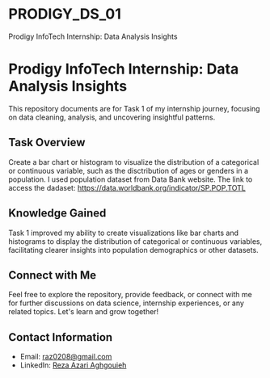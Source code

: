 # PRODIGY_DS_01
Prodigy InfoTech Internship: Data Analysis Insights
# Prodigy InfoTech Internship: Data Analysis Insights

This repository documents are for Task 1 of my internship journey, focusing on data cleaning, analysis, and uncovering insightful patterns.

## Task Overview

Create a bar chart or histogram to visualize the distribution of a categorical or continuous variable, such as the disctribution of ages or genders in a population.
I used population dataset from Data Bank website. The link to access the dadaset: https://data.worldbank.org/indicator/SP.POP.TOTL

## Knowledge Gained

Task 1 improved my ability to create visualizations like bar charts and histograms to display the distribution of categorical or continuous variables, facilitating clearer insights into population demographics or other datasets.

## Connect with Me

Feel free to explore the repository, provide feedback, or connect with me for further discussions on data science, internship experiences, or any related topics. Let's learn and grow together!

## Contact Information

- Email: [raz0208@gmail.com](mailto:raz0208@gmail.com)
- LinkedIn: [Reza Azari Aghgouieh](https://www.linkedin.com/in/reza-azari-aghoueh/)
